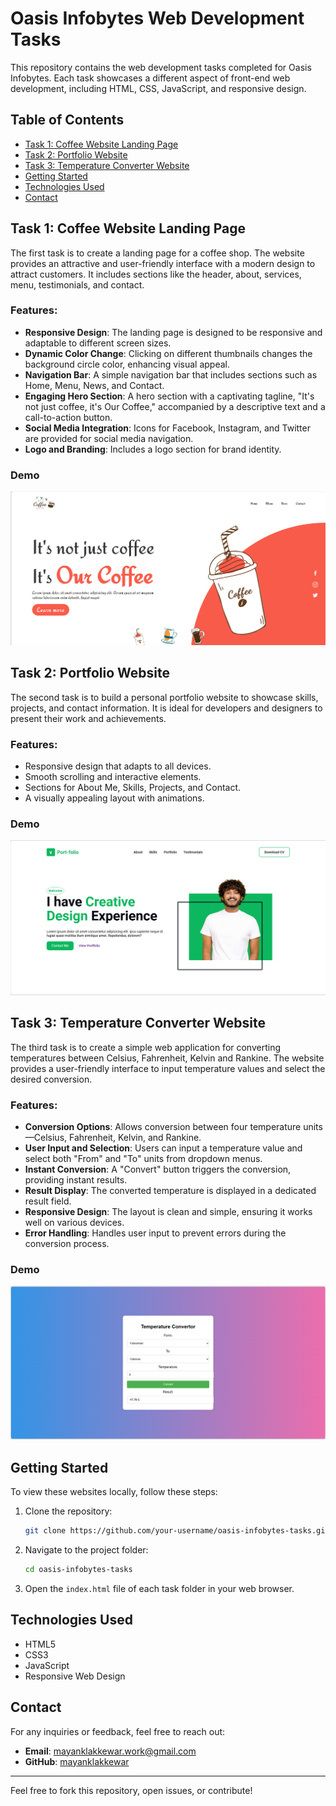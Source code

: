# Oasis Infobytes Web Development Tasks

This repository contains the web development tasks completed for Oasis Infobytes. Each task showcases a different aspect of front-end web development, including HTML, CSS, JavaScript, and responsive design.

## Table of Contents

- [Task 1: Coffee Website Landing Page](#task-1-coffee-website-landing-page)
- [Task 2: Portfolio Website](#task-2-portfolio-website)
- [Task 3: Temperature Converter Website](#task-3-temperature-converter-website)
- [Getting Started](#getting-started)
- [Technologies Used](#technologies-used)
- [Contact](#contact)

## Task 1: Coffee Website Landing Page

The first task is to create a landing page for a coffee shop. The website provides an attractive and user-friendly interface with a modern design to attract customers. It includes sections like the header, about, services, menu, testimonials, and contact.

### Features:
- **Responsive Design**: The landing page is designed to be responsive and adaptable to different screen sizes.
- **Dynamic Color Change**: Clicking on different thumbnails changes the background circle color, enhancing visual appeal. 
- **Navigation Bar**: A simple navigation bar that includes sections such as Home, Menu, News, and Contact.
 - **Engaging Hero Section**: A hero section with a captivating tagline, "It's not just coffee, it's Our Coffee," accompanied by a descriptive text and a call-to-action button. 
- **Social Media Integration**: Icons for Facebook, Instagram, and Twitter are provided for social media navigation. 
- **Logo and Branding**: Includes a logo section for brand identity.

### Demo
![Coffee Landing Page Screenshot](./screenshots/coffee_landing_page.png)

## Task 2: Portfolio Website

The second task is to build a personal portfolio website to showcase skills, projects, and contact information. It is ideal for developers and designers to present their work and achievements.

### Features:
- Responsive design that adapts to all devices.
- Smooth scrolling and interactive elements.
- Sections for About Me, Skills, Projects, and Contact.
- A visually appealing layout with animations.

### Demo
![Portfolio Website Screenshot](./screenshots/portfolio_website.png)

## Task 3: Temperature Converter Website

The third task is to create a simple web application for converting temperatures between Celsius, Fahrenheit, Kelvin and Rankine. The website provides a user-friendly interface to input temperature values and select the desired conversion.

### Features:
 - **Conversion Options**: Allows conversion between four temperature units—Celsius, Fahrenheit, Kelvin, and Rankine. 
- **User Input and Selection**: Users can input a temperature value and select both "From" and "To" units from dropdown menus. 
- **Instant Conversion**: A "Convert" button triggers the conversion, providing instant results.
- **Result Display**: The converted temperature is displayed in a dedicated result field. 
- **Responsive Design**: The layout is clean and simple, ensuring it works well on various devices. 
- **Error Handling**: Handles user input to prevent errors during the conversion process.

### Demo
![Temperature Converter Website Screenshot](./screenshots/temperature_converter.png)

## Getting Started

To view these websites locally, follow these steps:

1. Clone the repository:
    ```bash
    git clone https://github.com/your-username/oasis-infobytes-tasks.git
    ```
2. Navigate to the project folder:
    ```bash
    cd oasis-infobytes-tasks
    ```
3. Open the `index.html` file of each task folder in your web browser.

## Technologies Used

- HTML5
- CSS3
- JavaScript
- Responsive Web Design

## Contact

For any inquiries or feedback, feel free to reach out:

- **Email**: mayanklakkewar.work@gmail.com
- **GitHub**: [mayanklakkewar](https://github.com/mayanklakkewar)

---

Feel free to fork this repository, open issues, or contribute!


